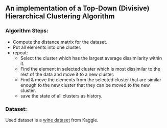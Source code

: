 ## An implementation of a Top-Down (Divisive) Hierarchical Clustering Algorithm


### Algorithm Steps:
- Compute the distance matrix for the dataset.
- Put all elements into one cluster.
- repeat:
    - Select the cluster which has the largest average dissimilarity within it.
    - Find the element in selected cluster which is most dissimilar to the rest of the data and move it to a new cluster.
    - Find & move the elements from the selected cluster that are similar enough to the new cluster that they can be moved to the new cluster.
    - save the state of all clusters as history.

### Dataset:
Used dataset is a [wine dataset](https://www.kaggle.com/datasets/harrywang/wine-dataset-for-clustering) from Kaggle.